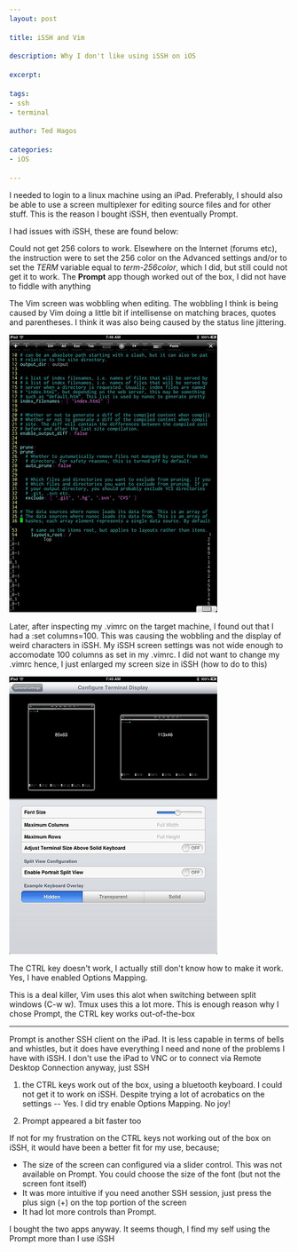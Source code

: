 ```yaml
---
layout: post

title: iSSH and Vim

description: Why I don't like using iSSH on iOS

excerpt: 

tags:
- ssh
- terminal

author: Ted Hagos

categories:
- iOS

---
```



I needed to login to a linux machine using an iPad. Preferably, I should also be able to use a screen multiplexer for editing source files and for other stuff. This is the reason I bought iSSH, then eventually Prompt.

I had issues with iSSH, these are found below:

Could not get 256 colors to work. Elsewhere on the Internet (forums etc), the instruction were to set the 256 color on the Advanced settings and/or to set the *TERM* variable equal to *term-256color*, which I did, but still could not get it to work. The **Prompt** app though worked out of the box, I did not have to fiddle with anything

The Vim screen was wobbling when editing. The wobbling I think is being caused by Vim doing a little bit if intellisense on matching braces, quotes and parentheses. I think it was also being caused by the status line jittering. 

<img class="shadow" src="/img/issh-1.jpg">

Later, after inspecting my .vimrc on the target machine, I found out that I had a :set columns=100. This was causing the wobbling and the display of weird characters  in iSSH. My iSSH screen settings was not wide enough to accomodate 100 columns as set in my .vimrc. I did not want to change my .vimrc hence, I just enlarged my screen size in iSSH (how to do to this)

<img class="shadow" src="/img/issh-2.jpg">

The CTRL key doesn't work, I actually still don't know how to make it work. Yes, I have enabled Options Mapping. 

This is a deal killer, Vim uses this alot when switching   between split windows (C-w w). Tmux uses this a lot more. This is enough reason why I chose Prompt, the CTRL key works out-of-the-box

***

Prompt is another SSH client on the iPad. It is less capable in terms of bells and whistles, but it does have everything I need and none of the problems I have with iSSH. I don't use the iPad to VNC or to connect via Remote Desktop Connection anyway, just SSH

1. the CTRL keys work out of the box, using a bluetooth keyboard. I could not get it to work on iSSH. Despite trying a lot of acrobatics on the settings -- Yes. I did try enable Options Mapping. No joy!

2. Prompt appeared a bit faster too

If not for my frustration on the CTRL keys not working out of the box on iSSH, it would have been a better fit for my use, because;

- The size of the screen can configured via a slider control. This was not available on Prompt. You could choose the size of the font (but not the screen font itself)
- It was more intuitive if you need another SSH session, just press the plus sign (+) on the top portion of the screen
- It had lot more controls than Prompt.  

I bought the two apps anyway. It seems though, I find my self using the Prompt more than I use iSSH


[1]: http://www.flickr.com/photos/headtogs/6918694882/
[2]: http://www.flickr.com/photos/headtogs/7064778929/
